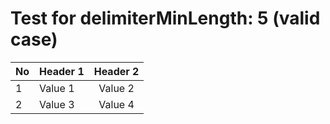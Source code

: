 # Test for delimiterMinLength: 5 (valid case)

| No    | Header 1 | Header 2 |
| ----- | -------- | :------: |
| 1     | Value 1  | Value 2  |
| 2     | Value 3  | Value 4  |
